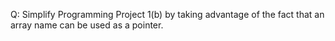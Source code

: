 Q: Simplify Programming Project 1(b) by taking advantage of the fact that an
array name can be used as a pointer.
